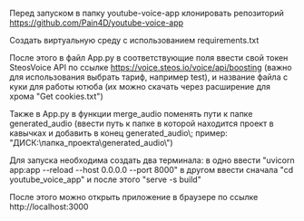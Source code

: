 Перед запуском в папку youtube-voice-app клонировать репозиторий https://github.com/Pain4D/youtube-voice-app

Создать виртуальную среду с использованием requirements.txt

После этого в файл App.py в соответствующие поля ввести свой токен SteosVoice API по ссылке https://voice.steos.io/voice/api/boosting (важно для использования выбрать тариф, например test), и название файла с куки для работы ютюба (их можно скачать через расширение для хрома "Get cookies.txt")

Также в App.py в функции merge_audio поменять пути к папке generated_audio (ввести путь к папке в которой находится проект в кавычках и добавить в конец generated_audio\\; пример: "ДИСК:\папка_проекта\generated_audio\\")


Для запуска необходима создать два терминала: в одно ввести "uvicorn app:app --reload --host 0.0.0.0 --port 8000" в другом ввести сначала "cd youtube_voice_app" и после этого "serve -s build"

После этого можно открыть приложение в браузере по ссылке http://localhost:3000
